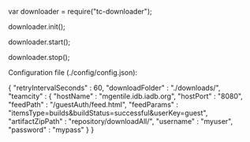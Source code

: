 var downloader = require("tc-downloader");

downloader.init();

downloader.start();

downloader.stop();



Configuration file (./config/config.json):

{
  "retryIntervalSeconds" : 60,
	"downloadFolder" : "./downloads/",
	"teamcity" : {
		"hostName" : "mgentile.idb.iadb.org",
		"hostPort" : "8080",
		"feedPath" : "/guestAuth/feed.html",
		"feedParams" : "itemsType=builds&buildStatus=successful&userKey=guest",
		"artifactZipPath" : "repository/downloadAll/",
	    "username" : "myuser",
	    "password" : "mypass"
	}
}
